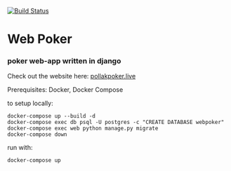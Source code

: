 [![Build Status](https://travis-ci.com/tom-pollak/web_poker.svg?branch=master)](https://travis-ci.com/tom-pollak/web_poker)
# Web Poker
### poker web-app written in django

Check out the website here: [pollakpoker.live](https://www.pollakpoker.live)

Prerequisites: Docker, Docker Compose

to setup locally:
```
docker-compose up --build -d
docker-compose exec db psql -U postgres -c "CREATE DATABASE webpoker"
docker-compose exec web python manage.py migrate
docker-compose down
```

run with:
```
docker-compose up
```
